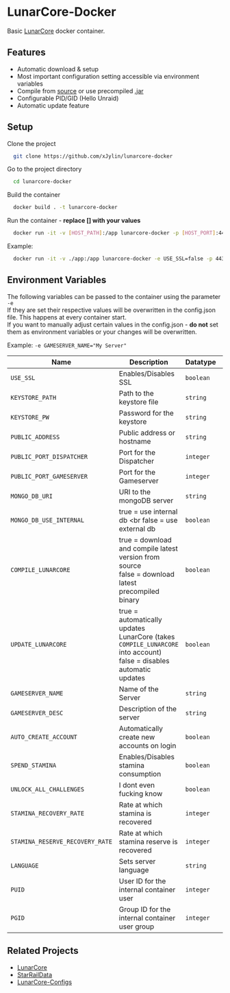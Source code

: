 # LunarCore-Docker
Basic [LunarCore](https://github.com/Melledy/LunarCore) docker container.


## Features

- Automatic download & setup
- Most important configuration setting accessible via environment variables
- Compile from [source](https://github.com/Melledy/LunarCore) or use precompiled [.jar](https://github.com/Melledy/LunarCore/tags)
- Configurable PID/GID (Hello Unraid)
- Automatic update feature

## Setup

Clone the project
```bash
  git clone https://github.com/xJylin/lunarcore-docker
```

Go to the project directory
```bash
  cd lunarcore-docker
```

Build the container
```bash
  docker build . -t lunarcore-docker
```

Run the container - **replace [] with your values**
```bash
  docker run -it -v [HOST_PATH]:/app lunarcore-docker -p [HOST_PORT]:443/tcp -p '[HOST_PORT]:23301/udp'
```

Example:
```bash
  docker run -it -v ./app:/app lunarcore-docker -e USE_SSL=false -p 443:443/tcp -p '23301:23301/udp'
```



## Environment Variables
The following variables can be passed to the container using the parameter `-e` <br>
If they are set their respective values will be overwritten in the config.json file. This happens at every container start. <br>
If you want to manually adjust certain values in the config.json - **do not** set them as environment variables or your changes will be overwritten.

Example: `-e GAMESERVER_NAME="My Server"`


| Name  | Description | Datatype | Example | Default
| ------------- | ------------- | ------------- | ------------- | ------------- |
| `USE_SSL` | Enables/Disables SSL | `boolean` | true | undefined
| `KEYSTORE_PATH`  | Path to the keystore file | `string` | ./keystore.p12 | undefined
| `KEYSTORE_PW`  | Password for the keystore | `string` | lunar | undefined
| `PUBLIC_ADDRESS`  | Public address or hostname | `string` | 127.0.0.1 | undefined
| `PUBLIC_PORT_DISPATCHER`  | Port for the Dispatcher | `integer` | 443 | undefined
| `PUBLIC_PORT_GAMESERVER`  | Port for the Gameserver | `integer` | 23301 | undefined
| `MONGO_DB_URI`  | URI to the mongoDB server | `string` | mongodb://localhost:27017 | undefined
| `MONGO_DB_USE_INTERNAL`  | true = use internal db <br false = use external db | `boolean` | true | undefined
| `COMPILE_LUNARCORE`  | true = download and compile latest version from source <br> false = download latest precompiled binary | `boolean` | true | undefined
| `UPDATE_LUNARCORE`  | true = automatically updates LunarCore (takes `COMPILE_LUNARCORE` into account) <br> false = disables automatic updates | `boolean` | true | true
| `GAMESERVER_NAME`  | Name of the Server | `string` | My Server | undefined
| `GAMESERVER_DESC`  | Description of the server | `string` | My Description | undefined
| `AUTO_CREATE_ACCOUNT`  | Automatically create new accounts on login | `boolean` | true | undefined
| `SPEND_STAMINA`  | Enables/Disables stamina consumption | `boolean` | true | undefined
| `UNLOCK_ALL_CHALLENGES`  | I dont even fucking know | `boolean` | true | undefined
| `STAMINA_RECOVERY_RATE`  | Rate at which stamina is recovered | `integer` | true | undefined
| `STAMINA_RESERVE_RECOVERY_RATE`  | Rate at which stamina reserve is recovered | `integer` | true | undefined
| `LANGUAGE`  | Sets server language | `string` | EN | undefined
| `PUID`  | User ID for the internal container user | `integer` | 1000 | 1000 
| `PGID`  | Group ID for the internal container user group | `integer` | 1000 | 1000 



## Related Projects

 - [LunarCore](https://github.com/Melledy/LunarCore)
 - [StarRailData](https://github.com/Dimbreath/StarRailData)
 - [LunarCore-Configs]( https://gitlab.com/Melledy/LunarCore-Configs)


